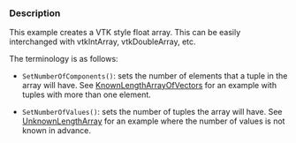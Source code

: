 ### Description
This example creates a VTK style float array. This can be easily
interchanged with vtkIntArray, vtkDoubleArray, etc.

The terminology is as follows:

* `SetNumberOfComponents()`: sets the number of elements that a tuple in the array will have. See [KnownLengthArrayOfVectors](/Cxx/Utilities/KnownLengthArrayOfVectors) for an example with tuples with more than one element.

* `SetNumberOfValues()`: sets the number of tuples the array will have. See [UnknownLengthArray](/Cxx/Utilities/UnknownLengthArray) for an example where the number of values is not known in advance.
